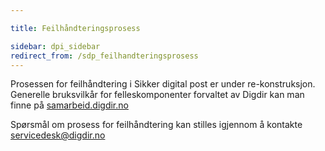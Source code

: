 ```yaml
---

title: Feilhåndteringsprosess  

sidebar: dpi_sidebar
redirect_from: /sdp_feilhandteringsprosess
---
```


Prosessen for feilhåndtering i Sikker digital post er under re-konstruksjon. 
Generelle bruksvilkår for felleskomponenter forvaltet av Digdir kan man
finne på [samarbeid.digdir.no](http://samarbeid.difi.no/)

Spørsmål om prosess for feilhåndtering kan stilles igjennom å kontakte
<servicedesk@digdir.no>

